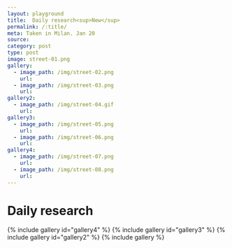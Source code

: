 ```yaml
---
layout: playground
title:  Daily research<sup>New</sup>
permalink: /:title/
meta: Taken in Milan. Jan 20
source: 
category: post
type: post
image: street-01.png
gallery:
  - image_path: /img/street-02.png
    url:
  - image_path: /img/street-03.png
    url: 
gallery2:
  - image_path: /img/street-04.gif
    url:
gallery3:
  - image_path: /img/street-05.png
    url:
  - image_path: /img/street-06.png
    url: 
gallery4:
  - image_path: /img/street-07.png
    url:
  - image_path: /img/street-08.png
    url: 
---
```


# Daily research
{% include gallery id="gallery4" %}
{% include gallery id="gallery3" %}
{% include gallery id="gallery2" %}
{% include gallery %}





